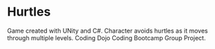 # Hurtles
Game created with UNity and C#. Character avoids hurtles as it moves through multiple levels. Coding Dojo Coding Bootcamp Group Project.
